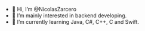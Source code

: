 - 👋 Hi, I’m @NicolasZarcero
- 👀 I’m mainly interested in backend developing.
- 🌱 I’m currently learning Java, C#, C++, C and Swift.
